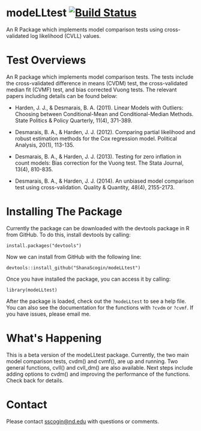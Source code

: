 # modeLLtest [![Build Status](https://travis-ci.com/ShanaScogin/modeLLtest.svg?branch=master)](https://travis-ci.com/ShanaScogin/modeLLtest)
An R Package which implements model comparison tests using cross-validated log likelihood (CVLL) values. 

# Test Overviews
An R package which implements model comparison tests. The tests include the cross-validated difference in means (CVDM) test, the cross-validated median fit (CVMF) test, and bias corrected Vuong tests. The relevant papers including details can be found below:

* Harden, J. J., & Desmarais, B. A. (2011). Linear Models with Outliers: Choosing between Conditional-Mean and Conditional-Median Methods. State Politics & Policy Quarterly, 11(4), 371-389.

* Desmarais, B. A., & Harden, J. J. (2012). Comparing partial likelihood and robust estimation methods for the Cox regression model. Political Analysis, 20(1), 113-135.

* Desmarais, B. A., & Harden, J. J. (2013). Testing for zero inflation in count models: Bias correction for the Vuong test. The Stata Journal, 13(4), 810-835.

* Desmarais, B. A., & Harden, J. J. (2014). An unbiased model comparison test using cross-validation. Quality & Quantity, 48(4), 2155-2173.

# Installing The Package
Currently the package can be downloaded with the devtools package in R from GitHub. To do this, install devtools by calling:

```
install.packages("devtools")
```

Now we can install from GitHub with the following line:

```
devtools::install_github("ShanaScogin/modeLLtest")
```

Once you have installed the package, you can access it by calling:

```
library(modeLLtest)
```

After the package is loaded, check out the `?modeLLtest` to see a help file. You can also see the documentation for the functions with `?cvdm` or `?cvmf`. If you have issues, please email me.

<!-- # Basic Usage -->

<!-- # Examples -->

# What's Happening
This is a beta version of the modeLLtest package. Currently, the two main model comparison tests, cvdm() and cvmf(), are up and running. Two general functions, cvll() and cvll_dm() are also available. Next steps include adding options to cvdm() and improving the performance of the functions. Check back for details. 

# Contact
Please contact sscogin@nd.edu with questions or comments.
